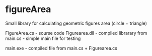 # figureArea
 Small library for calculating geometric figures area (circle + triangle)
 
 FigureArea.cs - sourse code
 Figurearea.dll - compiled librarary from 
 main.cs - simple main file for testing
 
 main.exe - compiled file from main.cs + Figurearea.cs
